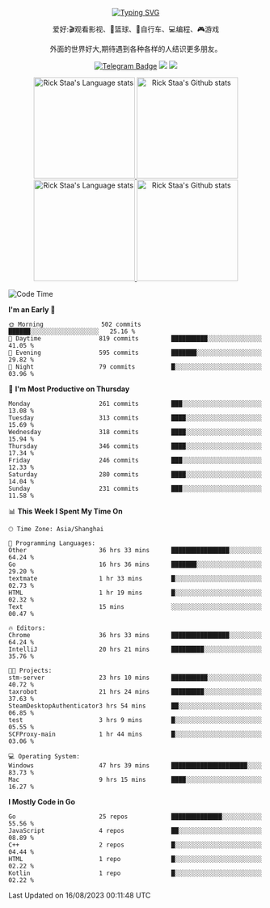 <div align="center"> 

[![Typing SVG](https://readme-typing-svg.herokuapp.com?size=25&duration=2500&color=eeeeee&vCenter=true&width=200&height=40&lines=Hi+there+%F0%9F%91%8B%F0%9F%8F%BB;I'm+DanBai)](https://git.io/typing-svg)

爱好:🎬观看影视、🏀篮球、🚴自行车、💻编程、🎮游戏

外面的世界好大,期待遇到各种各样的人结识更多朋友。

[![Telegram Badge](https://img.shields.io/badge/-Telegram-blue?style=flat&logo=Telegram&logoColor=white)](https://t.me/danbai9420) 
[![](https://img.shields.io/badge/-Blog-brightgreen?style=flat&logo=Blogger&logoColor=white)](https://p00q.cn)
[![](https://img.shields.io/badge/-Email-red?style=flat&logo=Mail.Ru&logoColor=white)](mailto:danbai@88.com)
</div>

<!-- Light Mode -->
<div align="center"> 
<a href="https://github.com/anuraghazra/github-readme-stats#gh-light-mode-only">
<img height=200 src="https://github-readme-stats.vercel.app/api/top-langs/?username=danbai225&layout=compact&langs_count=10&hide_border=1&role=OWNER,COLLABORATOR#gh-light-mode-only" alt="Rick Staa's Language stats" />
</a>
<a href="https://github.com/anuraghazra/github-readme-stats#gh-light-mode-only">
<img height=200 src="https://github-readme-stats.vercel.app/api?username=danbai225&show_icons=true&count_private=true&line_height=28&hide_border=1&include_all_commits=true&card_width=450&role=OWNER,COLLABORATOR&exclude_repo=github-readme-stats#gh-light-mode-only" alt="Rick Staa's Github stats" />
</a>
</div>

<!-- Dark Mode -->
<div align="center"> 
<a href="https://github.com/anuraghazra/github-readme-stats#gh-dark-mode-only">
<img height=200 src="https://github-readme-stats.vercel.app/api/top-langs/?username=danbai225&layout=compact&langs_count=10&hide_border=1&role=OWNER,COLLABORATOR&theme=github_dark#gh-dark-mode-only" alt="Rick Staa's Language stats" />
</a>
<a href="https://github.com/anuraghazra/github-readme-stats#gh-dark-mode-only">
<img height=200 src="https://github-readme-stats.vercel.app/api?username=danbai225&show_icons=true&count_private=true&line_height=28&hide_border=1&include_all_commits=true&card_width=450&role=OWNER,COLLABORATOR&exclude_repo=github-readme-stats&theme=github_dark#gh-dark-mode-only" alt="Rick Staa's Github stats" />
</a>
</div>

<!--START_SECTION:waka-->
![Code Time](http://img.shields.io/badge/Code%20Time-887%20hrs%2027%20mins-blue)

**I'm an Early 🐤** 

```text
🌞 Morning                502 commits         ██████░░░░░░░░░░░░░░░░░░░   25.16 % 
🌆 Daytime                819 commits         ██████████░░░░░░░░░░░░░░░   41.05 % 
🌃 Evening                595 commits         ███████░░░░░░░░░░░░░░░░░░   29.82 % 
🌙 Night                  79 commits          █░░░░░░░░░░░░░░░░░░░░░░░░   03.96 % 
```
📅 **I'm Most Productive on Thursday** 

```text
Monday                   261 commits         ███░░░░░░░░░░░░░░░░░░░░░░   13.08 % 
Tuesday                  313 commits         ████░░░░░░░░░░░░░░░░░░░░░   15.69 % 
Wednesday                318 commits         ████░░░░░░░░░░░░░░░░░░░░░   15.94 % 
Thursday                 346 commits         ████░░░░░░░░░░░░░░░░░░░░░   17.34 % 
Friday                   246 commits         ███░░░░░░░░░░░░░░░░░░░░░░   12.33 % 
Saturday                 280 commits         ████░░░░░░░░░░░░░░░░░░░░░   14.04 % 
Sunday                   231 commits         ███░░░░░░░░░░░░░░░░░░░░░░   11.58 % 
```


📊 **This Week I Spent My Time On** 

```text
🕑︎ Time Zone: Asia/Shanghai

💬 Programming Languages: 
Other                    36 hrs 33 mins      ████████████████░░░░░░░░░   64.24 % 
Go                       16 hrs 36 mins      ███████░░░░░░░░░░░░░░░░░░   29.20 % 
textmate                 1 hr 33 mins        █░░░░░░░░░░░░░░░░░░░░░░░░   02.73 % 
HTML                     1 hr 19 mins        █░░░░░░░░░░░░░░░░░░░░░░░░   02.32 % 
Text                     15 mins             ░░░░░░░░░░░░░░░░░░░░░░░░░   00.47 % 

🔥 Editors: 
Chrome                   36 hrs 33 mins      ████████████████░░░░░░░░░   64.24 % 
IntelliJ                 20 hrs 21 mins      █████████░░░░░░░░░░░░░░░░   35.76 % 

🐱‍💻 Projects: 
stm-server               23 hrs 10 mins      ██████████░░░░░░░░░░░░░░░   40.72 % 
taxrobot                 21 hrs 24 mins      █████████░░░░░░░░░░░░░░░░   37.63 % 
SteamDesktopAuthenticator3 hrs 54 mins       ██░░░░░░░░░░░░░░░░░░░░░░░   06.85 % 
test                     3 hrs 9 mins        █░░░░░░░░░░░░░░░░░░░░░░░░   05.55 % 
SCFProxy-main            1 hr 44 mins        █░░░░░░░░░░░░░░░░░░░░░░░░   03.06 % 

💻 Operating System: 
Windows                  47 hrs 39 mins      █████████████████████░░░░   83.73 % 
Mac                      9 hrs 15 mins       ████░░░░░░░░░░░░░░░░░░░░░   16.27 % 
```

**I Mostly Code in Go** 

```text
Go                       25 repos            ██████████████░░░░░░░░░░░   55.56 % 
JavaScript               4 repos             ██░░░░░░░░░░░░░░░░░░░░░░░   08.89 % 
C++                      2 repos             █░░░░░░░░░░░░░░░░░░░░░░░░   04.44 % 
HTML                     1 repo              █░░░░░░░░░░░░░░░░░░░░░░░░   02.22 % 
Kotlin                   1 repo              █░░░░░░░░░░░░░░░░░░░░░░░░   02.22 % 
```




 Last Updated on 16/08/2023 00:11:48 UTC
<!--END_SECTION:waka-->

